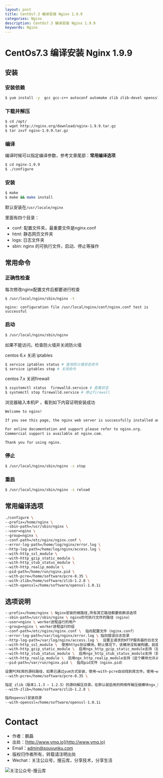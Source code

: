 ```yaml
---
layout: post
title: CentOs7.3 编译安装 Nginx 1.9.9
categories: Nginx
description: CentOs7.3 编译安装 Nginx 1.9.9
keywords: Nginx
---
```


# CentOs7.3 编译安装 Nginx 1.9.9

## 安装

### 安装依赖

```sh		  
$ yum install -y  gcc gcc-c++ autoconf automake zlib zlib-devel openssl openssl-devel pcre pcre-devel
```		

### 下载并解压

```sh	
$ cd /opt/
$ wget http://nginx.org/download/nginx-1.9.9.tar.gz
$ tar zxvf nginx-1.9.9.tar.gz
```	

### 编译

编译时候可以指定编译参数，参考文章尾部：**常用编译选项**

```sh
$ cd nginx-1.9.9
$ ./configure 
```	

### 安装

```sh
$ make
$ make && make install
```	

默认安装在`/usr/locale/nginx`

里面有四个目录：
 - conf: 配置文件夹，最重要文件是nginx.conf
 - html: 静态网页文件夹
 - logs: 日志文件夹
 - sbin: nginx 的可执行文件，启动、停止等操作

 
## 常用命令

### 正确性检查

每次修改nginx配置文件后都要进行检查

```sh
$ /usr/local/nginx/sbin/nginx -t
```

```
nginx: configuration file /usr/local/nginx/conf/nginx.conf test is successful
```

### 启动

```sh
$ /usr/local/nginx/sbin/nginx
```


如果不能访问，检查防火墙并关闭防火墙

centos 6.x 关闭 iptables

```sh
$ service iptables status # 查询防火墙状态命令
$ service iptables stop # 关闭命令
```
centos 7.x 关闭firewall

```sh
$ ssystemctl status  firewalld.service # 查看状态
$ systemctl stop firewalld.service # 停止firewall
```

浏览器输入本机IP ，看到如下内容证明安装成功

```sh
Welcome to nginx!

If you see this page, the nginx web server is successfully installed and working. Further configuration is required.

For online documentation and support please refer to nginx.org.
Commercial support is available at nginx.com.

Thank you for using nginx.
```

### 停止

```sh
$ /usr/local/nginx/sbin/nginx -s stop
```


### 重启

```sh
$ /usr/local/nginx/sbin/nginx -s reload
```



## 常用编译选项

```sh
./configure \
--prefix=/home/nginx \
--sbin-path=/usr/sbin/nginx \
--user=nginx \
--group=nginx \
--conf-path=/etc/nginx/nginx.conf \
--error-log-path=/home/log/nginx/error.log \
--http-log-path=/home/log/nginx/access.log \
--with-http_ssl_module \
--with-http_gzip_static_module \
--with-http_stub_status_module \
--with-http_realip_module \
--pid-path=/home/run/nginx.pid \
--with-pcre=/home/software/pcre-8.35 \
--with-zlib=/home/software/zlib-1.2.8 \
--with-openssl=/home/software/openssl-1.0.1i
```

## 选项说明


```sh
--prefix=/home/nginx \ Nginx安装的根路径,所有其它路径都要依赖该选项
--sbin-path=/usr/sbin/nginx \ nginx的可执行文件的路径（nginx）
--user=nginx \ worker进程运行的用户
--group=nginx \ worker进程运行的组
--conf-path=/etc/nginx/nginx.conf \  指向配置文件（nginx.conf）
--error-log-path=/var/log/nginx/error.log \ 指向错误日志目录
--http-log-path=/var/log/nginx/access.log \  设置主请求的HTTP服务器的日志文件的名称
--with-http_ssl_module \  使用https协议模块。默认情况下，该模块没有被构建。前提是openssl与openssl-devel已安装
--with-http_gzip_static_module \  启用ngx_http_gzip_static_module支持（在线实时压缩输出数据流）
--with-http_stub_status_module \  启用ngx_http_stub_status_module支持（获取nginx自上次启动以来的工作状态）
--with-http_realip_module \  启用ngx_http_realip_module支持（这个模块允许从请求标头更改客户端的IP地址值，默认为关）
--pid-path=/var/run/nginx.pid \  指向pid文件（nginx.pid）

设置PCRE库的源码路径，如果已通过yum方式安装，使用–with-pcre自动找到库文件。使用–with-pcre=PATH时，需要从PCRE网站下载pcre库的源码（版本4.4 – 8.30）并解压，剩下的就交给Nginx的./configure和make来完成。perl正则表达式使用在location指令和 ngx_http_rewrite_module模块中。
--with-pcre=/home/software/pcre-8.35 \ 

指定 zlib（版本1.1.3 – 1.2.5）的源码解压目录。在默认就启用的网络传输压缩模块ngx_http_gzip_module时需要使用zlib 。
--with-zlib=/home/software/zlib-1.2.8 \

指向openssl安装目录
--with-openssl=/home/software/openssl-1.0.1i
```

# Contact

 - 作者：鹏磊  
 - 出处：[http://www.ymq.io](http://www.ymq.io)  
 - Email：[admin@souyunku.com](admin@souyunku.com)
 - 版权归作者所有，转载请注明出处
 - Wechat：关注公众号，搜云库，分享技术，分享生活
 
![关注公众号-搜云库](http://www.ymq.io/images/souyunku.png "搜云库")



















